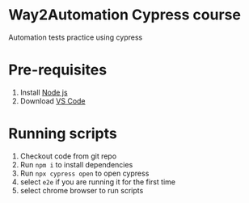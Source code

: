 # Way2Automation Cypress course 
Automation tests practice using cypress 

# Pre-requisites 
1. Install [Node js](https://nodejs.org/en/download/)
2. Download [VS Code](https://code.visualstudio.com/download)

# Running scripts
1. Checkout code from git repo
2. Run `npm i` to install dependencies 
3. Run `npx cypress open` to open cypress 
4. select `e2e` if you are running it for the first time 
5. select chrome browser to run scripts

